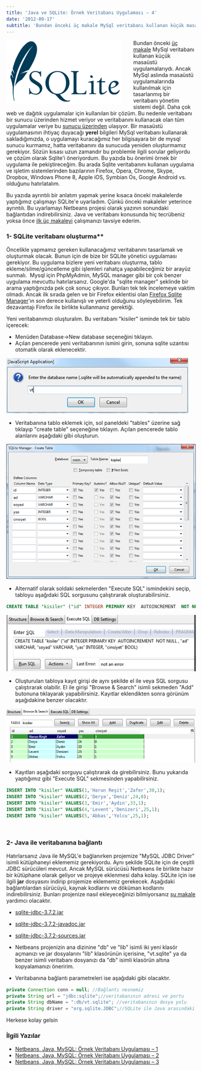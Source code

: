 ```yaml
---
title: 'Java ve SQLite: Örnek Veritabanı Uygulaması – 4'
date: '2012-09-17'
subtitle: 'Bundan önceki üç makale MySql veritabanı kullanan küçük masaüstü uygulamalarıydı. Ancak MySql aslında masaüstü uygulamalarında kullanılmak için tasarlanmış bir veritabanı yönetim sistemi değil.'
---
```


<img align="left" style="margin-right: 30px;margin-bottom: 0px;"  src="img/blog/sqlite.png">


Bundan önceki [üç makale](http://www.hrzafer.com/netbeans-java-mysql-ornek-veritabani-uygulamasi-1) MySql veritabanı kullanan küçük masaüstü uygulamalarıydı. Ancak MySql aslında masaüstü uygulamalarında kullanılmak için tasarlanmış bir veritabanı yönetim sistemi değil. Daha çok web ve dağıtık uygulamalar için kullanılan bir çözüm. Bu nedenle veritabanı bir sunucu üzerinden hizmet veriyor ve veritabanını kullanacak olan tüm uygulamalar veriye bu [sunucu üzerinden](http://www.hrzafer.com/veritabani-tasarimi-ve-sql-01-veritabanina-genel-bakis) ulaşıyor. Bir masaüstü uygulamasının ihtiyaç duyacağı **yerel** bilgileri MySql veritabanı kullanarak sakladığımızda, o uygulamayı kuracağımız her bilgisayara bir de mysql sunucu kurmamız, hatta veritabanını da sunucuda yeniden oluşturmamız gerekiyor. Sözün kısası uzun zamandır bu problemle ilgili sorular geliyordu ve çözüm olarak Sqlite'i öneriyordum. Bu yazıda bu önerimi örnek bir uygulama ile pekiştireceğim. Bu arada Sqlite veritabanını kullanan uygulama ve işletim sistemlerinden bazılarının Firefox, Opera, Chrome, Skype, Dropbox, Windows Phone 8, Apple iOS, Symbian Os, Google Android vs. olduğunu hatırlatalım.

Bu yazıda ayrıntılı bir anlatım yapmak yerine kısaca önceki makalelerde yaptığımız çalışmayı SQLite'e uyarladım. Çünkü önceki makaleler yeterince ayrıntılı. Bu uyarlamayı Netbeans projesi olarak yazının sonundaki bağlantıdan indirebilirsiniz. Java ve veritabanı konusunda hiç tecrübeniz yoksa önce [ilk üç makaleyi](/netbeans-java-mysql-ornek-veritabani-uygulamasi-1) çalışmanızı tavsiye ederim. 

### 1- SQLite veritabanı oluşturma** 

Öncelikle yapmamız gereken kullanacağımız veritabanını tasarlamak ve oluşturmak olacak. Bunun için de bize bir SQLite yönetici uygulaması gerekiyor. Bu uygulama bizlere yeni veritabanı oluşturma, tablo ekleme/silme/güncelleme gibi işlemleri rahatça yapabileceğimiz bir arayüz sunmalı.  Mysql için PhpMyAdmin, MySQL manager gibi bir çok benzer uygulama mevcuttu hatırlarsanız. Google'da "sqlite manager" şeklinde bir arama yaptığınızda pek çok sonuç çıkıyor. Bunları tek tek incelemeye vaktim olmadı. Ancak ilk sırada gelen ve bir Firefox eklentisi olan [Firefox Sqlite Manager](https://addons.thunderbird.net/en-us/firefox/addon/sqlite-manager/)'ın son derece kullanışlı ve yeterli olduğunu söyleyebilirim. Tek dezavantajı Firefox ile birlikte kullanmanız gerektiği. 

Yeni veritabanımızı oluşturalım. Bu veritabanı "kisiler" isminde tek bir tablo içerecek: 

- Menüden Database->New database seçeneğini tıklayın. 
- Açılan pencerede yeni veritabanının ismini girin, sonuna sqlite uzantısı otomatik olarak eklenecektir. 

![new db](img/blog/new_db.png)

- Veritabanına tablo eklemek için, sol paneldeki "tables" üzerine sağ tıklayıp "create table" seçeneğine tıklayın. Açılan pencerede tablo alanlarını aşağıdaki gibi oluşturun. 

![](img/blog/new_table.png "new_table")

- Alternatif olarak soldaki sekmelerden "Execute SQL" ismindekini seçip, tabloyu aşağıdaki SQL sorgusunu çalıştırarak oluşturabilirsiniz.

```sql
CREATE TABLE "kisiler" ("id" INTEGER PRIMARY KEY  AUTOINCREMENT  NOT NULL , "ad" VARCHAR, "soyad" VARCHAR, "yas" INTEGER, "cinsiyet" BOOL)
```

![](img/blog/new_table_sql.png "new_table_sql")

- Oluşturulan tabloya kayıt girişi de aynı şekilde el ile veya SQL sorgusu çalıştırarak olabilir. El ile girişi "Browse & Search" isimli sekmeden "Add" butonuna tıklayarak yapabilirsiniz. Kayıtlar eklendikten sonra görünüm aşağıdakine benzer olacaktır. 

![](img/blog/add_record.png "add_record") 

- Kayıtları aşağıdaki sorguyu çalıştırarak da girebilirsiniz. Bunu yukarıda yaptığımız gibi "Execute SQL" sekmesinden yapabilirsiniz.

```sql
INSERT INTO "kisiler" VALUES(1,'Harun Reşit','Zafer',30,1);
INSERT INTO "kisiler" VALUES(2,'Derya','Deniz',24,0);
INSERT INTO "kisiler" VALUES(3,'Emir','Aydın',33,1);
INSERT INTO "kisiler" VALUES(4,'Levent','Denizeri',25,1);
INSERT INTO "kisiler" VALUES(5,'Abbas','Yolcu',25,1);
```
<br>

### 2- Java ile veritabanına bağlantı

Hatırlarsanız Java ile MySQL'e bağlanırken projemize "MySQL JDBC Driver" isimli kütüphaneyi eklememiz gerekiyordu. Aynı şekilde SQLite için de çeşitli JDBC sürücüleri mevcut. Ancak MySQL sürücüsü Netbeans ile birlikte hazır bir kütüphane olarak geliyor ve projeye eklenmesi daha kolay. SQLite için ise ilgili **jar** dosyasını indirip projemize eklememiz gerekecek. Aşağıdaki bağlantılardan sürücüyü, kaynak kodlarını ve döküman kodlarını indirebilirsiniz. Bunları projenize nasıl ekleyeceğinizi bilmiyorsanız [şu makale](/java-kutuphaneleri-1-projenize-kutuphane-eklemek) yardımcı olacaktır. 

- [sqlite-jdbc-3.7.2.jar](http://www.xerial.org/maven/repository/artifact/org/xerial/sqlite-jdbc/3.7.2/sqlite-jdbc-3.7.2.jar) 
- [sqlite-jdbc-3.7.2-javadoc.jar](http://www.xerial.org/maven/repository/artifact/org/xerial/sqlite-jdbc/3.7.2/sqlite-jdbc-3.7.2-javadoc.jar) 
- [sqlite-jdbc-3.7.2-sources.jar](http://www.xerial.org/maven/repository/artifact/org/xerial/sqlite-jdbc/3.7.2/sqlite-jdbc-3.7.2-sources.jar) 

- Netbeans projenizin ana dizinine "db" ve "lib" isimli iki yeni klasör açmanızı ve jar dosyalarını "lib" klasörünün içerisine, "vt.sqlite" ya da benzer isimli veritabanı dosyanızı da "db" isimli klasörün altına kopyalamanızı öneririm.
- Veritabanına bağlantı parametreleri ise aşağıdaki gibi olacaktır.

```java
private Connection conn = null; //Bağlantı nesnemiz
private String url = "jdbc:sqlite";//veritabanının adresi ve portu
private String dbName = ":db/vt.sqlite"; //veritabanının dosya yolu
private String driver = "org.sqlite.JDBC";//SQLite ile Java arasındaki bağlantıyı sağlayan JDBC sürücüsü
```

Herkese kolay gelsin

### İlgili Yazılar

- [Netbeans, Java, MySQL: Örnek Veritabanı Uygulaması – 1](/netbeans-java-mysql-ornek-veritabani-uygulamasi-1)
- [Netbeans, Java, MySQL: Örnek Veritabanı Uygulaması – 2](/netbeans-java-mysql-ornek-veritabani-uygulamasi-2)
- [Netbeans, Java, MySQL: Örnek Veritabanı Uygulaması – 3](/netbeans-java-mysql-ornek-veritabani-uygulamasi-3)